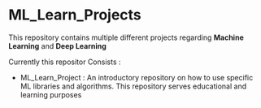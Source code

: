 # ML_Learn_Projects

This repository contains multiple different projects regarding **Machine Learning** and **Deep Learning**

Currently this repositor Consists : 

- ML_Learn_Project : An introductory repository on how to use specific ML libraries and algorithms. This repository serves educational and learning purposes 

